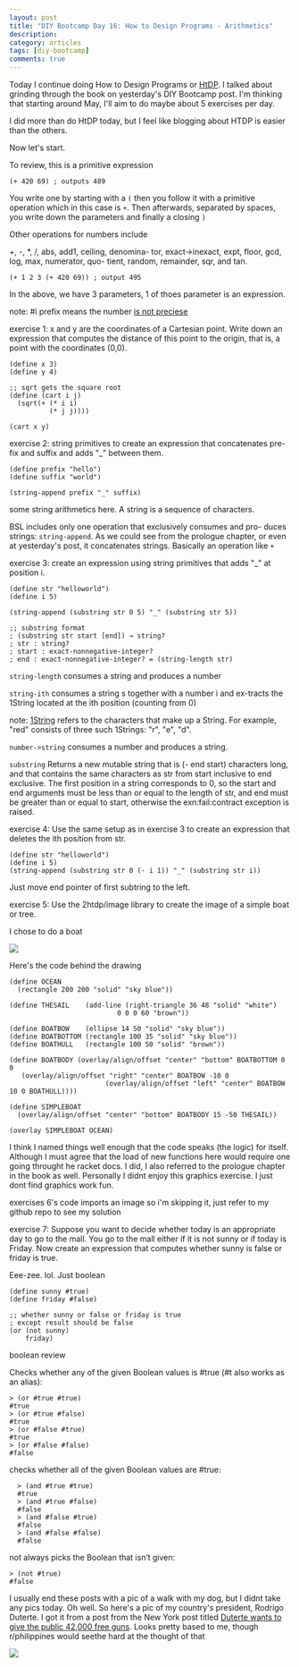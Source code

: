 ```yaml
---
layout: post
title: "DIY Bootcamp Day 16: How to Design Programs - Arithmetics"
description: 
category: articles
tags: [diy-bootcamp]
comments: true
---
```


Today I continue doing How to Design Programs or [HtDP](https://htdp.org/). I talked about grinding through the book on yesterday's DIY Bootcamp post. I'm thinking that starting around May, I'll aim to do maybe about 5 exercises per day.

<!-- more -->

I did more than do HtDP today, but I feel like blogging about HTDP is easier than the others.

Now let's start.

To review, this is a primitive expression

```racket
(+ 420 69) ; outputs 489
```

You write one by starting with a <code>(</code> then you follow it with a primitive operation  which in this case is <code>+</code>. Then afterwards, separated by spaces, you write down the parameters and finally a closing <code>)</code>

Other operations for numbers include

+, -, *, /, abs, add1, ceiling, denomina- tor, exact->inexact, expt, floor, gcd, log, max, numerator, quo- tient, random, remainder, sqr, and tan. 

```racket
(+ 1 2 3 (+ 420 69)) ; output 495
```

In the above, we have 3 parameters, 1 of thoes parameter is an expression.

note: #i prefix means the number <u>is not preciese</u>

exercise 1: x and y are the coordinates of a Cartesian point. Write down an expression that computes the distance of this point to the origin, that is, a point with the coordinates (0,0).


```racket
(define x 3)
(define y 4)

;; sqrt gets the square root
(define (cart i j)
  (sqrt(+ (* i i)
          (* j j))))

(cart x y)
```

exercise 2: string primitives to create an expression that concatenates pre- fix and suffix and adds "_" between them. 

```racket
(define prefix "hello")
(define suffix "world")

(string-append prefix "_" suffix)
```

some string arithmetics here. A string is a sequence of characters.

BSL includes only one operation that exclusively consumes and pro- duces strings: <code>string-append</code>. As we could see from the prologue chapter, or even at yesterday's post, it concatenates strings. Basically an operation like <code>+</code>

exercise 3:  create an expression using string primitives that adds "_" at position i. 

```racket
(define str "helloworld")
(define i 5)

(string-append (substring str 0 5) "_" (substring str 5))

;; substring format
; (substring str start [end]) → string?
; str : string?
; start : exact-nonnegative-integer?
; end : exact-nonnegative-integer? = (string-length str)
```

<code>string-length</code> consumes a string and produces a number

<code>string-ith</code> consumes a string s together with a number i and ex-tracts the 1String located at the ith position (counting from 0)

note: <u>1String</u> refers to the characters that make up a String. For example, "red" consists of three such 1Strings: "r", "e", "d".

<code>number->string</code> consumes a number and produces a string.

<code>substring</code> Returns a new mutable string that is (- end start) characters long, and that contains the same characters as str from start inclusive to end exclusive. The first position in a string corresponds to 0, so the start and end arguments must be less than or equal to the length of str, and end must be greater than or equal to start, otherwise the exn:fail:contract exception is raised.

exercise 4:  Use the same setup as in exercise 3 to create an expression that deletes the ith position from str.

```racket
(define str "helloworld")
(define i 5)
(string-append (substring str 0 (- i 1)) "_" (substring str i))
```

Just move end pointer of first subtring to the left.

exercise 5: Use the 2htdp/image library to create the image of a simple boat or tree. 

I chose to do a boat

<img src="https://lh3.googleusercontent.com/pw/ACtC-3ctOIGvYp6d-LcEKNPvoiqr8RdJiQghqOZzwD7YQcHrrvD39p7pJbVjSb-ExIJlqzT2qsN-ydSVTosLA1ynER_M6N2XmGtx3cGMA2xXB99adzHIUyie37HoCGMJOVYmmgYdS7yCo6GoFcXfUOHu-H1A=w396-h398-no?authuser=0">

Here's the code behind the drawing

```racket
(define OCEAN
  (rectangle 200 200 "solid" "sky blue"))

(define THESAIL    (add-line (right-triangle 36 48 "solid" "white")
                           0 0 0 60 "brown"))

(define BOATBOW    (ellipse 14 50 "solid" "sky blue"))
(define BOATBOTTOM (rectangle 100 35 "solid" "sky blue"))
(define BOATHULL   (rectangle 100 50 "solid" "brown"))

(define BOATBODY (overlay/align/offset "center" "bottom" BOATBOTTOM 0 0
   (overlay/align/offset "right" "center" BOATBOW -10 0 
                        (overlay/align/offset "left" "center" BOATBOW 10 0 BOATHULL))))

(define SIMPLEBOAT 
  (overlay/align/offset "center" "bottom" BOATBODY 15 -50 THESAIL))

(overlay SIMPLEBOAT OCEAN)
```

I think I named things well enough that the code speaks (the logic) for itself. Although I must agree that the load of new functions here would require one going throught he racket docs. I did, I also referred to the prologue chapter in the book as well. Personally I didnt enjoy this graphics exercise. I just dont find graphics work fun.

exercises 6's code imports an image so i'm skipping it, just refer to my github repo to see my solution

exercise 7: Suppose you want to decide whether today is an appropriate day to go to the mall. You go to the mall either if it is not sunny or if today is Friday. Now create an expression that computes whether sunny is false or friday is true. 

Eee-zee. lol. Just boolean

```racket
(define sunny #true)
(define friday #false)

;; whether sunny or false or friday is true
; except result should be false
(or (not sunny)
    friday)
```

boolean review

Checks whether any of the given Boolean values is #true (#t also works as an alias):

	> (or #true #true)
	#true
	> (or #true #false)
	#true
	> (or #false #true)
	#true
	> (or #false #false)
	#false

checks whether all of the given Boolean values are #true:

      > (and #true #true)
      #true
      > (and #true #false)
      #false
      > (and #false #true)
      #false
      > (and #false #false)
      #false

not always picks the Boolean that isn’t given: 

	> (not #true)
	#false

I usually end these posts with a pic of a walk with my dog, but I didnt take any pics today. Oh well. So here's a pic of my country's president, Rodrigo Duterte. I got it from a post from the New York post titled [Duterte wants to give the public 42,000 free guns](https://nypost.com/2018/06/15/duterte-wants-to-give-the-public-42000-free-guns/). Looks pretty based to me, though r/philippines would seethe hard at the thought of that

<img src="https://i2.wp.com/nypost.com/wp-content/uploads/sites/2/2018/06/180615-duterte-give-out-free-guns-01.jpg?quality=80&strip=all&ssl=1">
